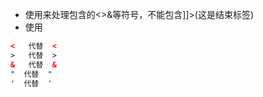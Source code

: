 - 使用<![CDATA[文本内容]]>来处理包含的<>&等符号，不能包含]]>(这是结束标签)
- 使用


```xml
<  	代替 	<
>  	代替 	>
& 	代替	&
"  代替  "             
'  代替  '     
```
